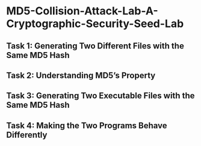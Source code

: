 # MD5-Collision-Attack-Lab-A-Cryptographic-Security-Seed-Lab
<h2>Task 1: Generating Two Different Files with the Same MD5 Hash</h2>
<h2>Task 2: Understanding MD5’s Property</h2>
<h2>Task 3: Generating Two Executable Files with the Same MD5 Hash</h2>
<h2>Task 4: Making the Two Programs Behave Differently</h2>
